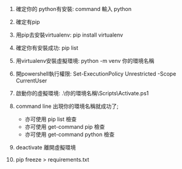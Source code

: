 1. 確定你的 python有安裝: command 輸入 python
2. 確定有pip
3. 用pip去安裝virtualenv: pip install virtualenv
4. 確定你有安裝成功: pip list
5. 用virtualenv安裝虛擬環境: python -m venv 你的環境名稱
6. 開powershell執行權限: Set-ExecutionPolicy Unrestricted -Scope CurrentUser
7. 啟動你的虛擬環境: .\你的環境名稱\Scripts\Activate.ps1
8. command line 出現你的環境名稱就成功了;
    * 亦可使用 pip list 檢查
    * 亦可使用 get-command pip 檢查
    * 亦可使用 get-command python 檢查

9. deactivate 離開虛擬環境
10. pip freeze > requirements.txt
